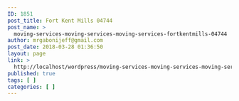 ```yaml
---
ID: 1851
post_title: Fort Kent Mills 04744
post_name: >
  moving-services-moving-services-moving-services-fortkentmills-04744
author: mrgabonijeff@gmail.com
post_date: 2018-03-28 01:36:50
layout: page
link: >
  http://localhost/wordpress/moving-services-moving-services-moving-services-fortkentmills-04744/
published: true
tags: [ ]
categories: [ ]
---
```

